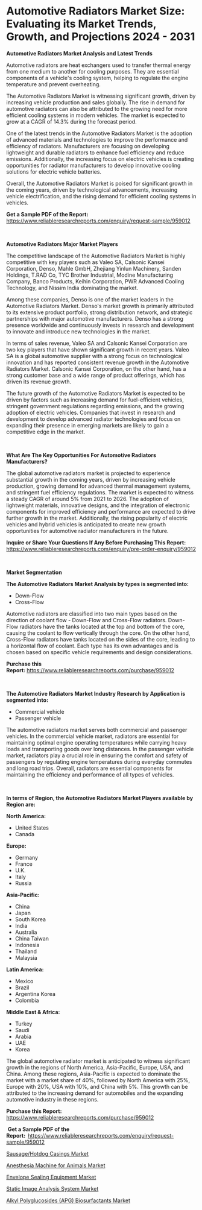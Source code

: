 <p><h1>Automotive Radiators Market Size: Evaluating its Market Trends, Growth, and Projections 2024 - 2031</h1></p><p><strong>Automotive Radiators Market Analysis and Latest Trends</strong></p>
<p><p>Automotive radiators are heat exchangers used to transfer thermal energy from one medium to another for cooling purposes. They are essential components of a vehicle's cooling system, helping to regulate the engine temperature and prevent overheating.</p><p>The Automotive Radiators Market is witnessing significant growth, driven by increasing vehicle production and sales globally. The rise in demand for automotive radiators can also be attributed to the growing need for more efficient cooling systems in modern vehicles. The market is expected to grow at a CAGR of 14.3% during the forecast period.</p><p>One of the latest trends in the Automotive Radiators Market is the adoption of advanced materials and technologies to improve the performance and efficiency of radiators. Manufacturers are focusing on developing lightweight and durable radiators to enhance fuel efficiency and reduce emissions. Additionally, the increasing focus on electric vehicles is creating opportunities for radiator manufacturers to develop innovative cooling solutions for electric vehicle batteries.</p><p>Overall, the Automotive Radiators Market is poised for significant growth in the coming years, driven by technological advancements, increasing vehicle electrification, and the rising demand for efficient cooling systems in vehicles.</p></p>
<p><strong>Get a Sample PDF of the Report:&nbsp;</strong> <a href="https://www.reliableresearchreports.com/enquiry/request-sample/959012">https://www.reliableresearchreports.com/enquiry/request-sample/959012</a></p>
<p>&nbsp;</p>
<p><strong>Automotive Radiators Major Market Players</strong></p>
<p><p>The competitive landscape of the Automotive Radiators Market is highly competitive with key players such as Valeo SA, Calsonic Kansei Corporation, Denso, Mahle GmbH, Zhejiang Yinlun Machinery, Sanden Holdings, T.RAD Co, TYC Brother Industrial, Modine Manufacturing Company, Banco Products, Keihin Corporation, PWR Advanced Cooling Technology, and Nissim India dominating the market.</p><p>Among these companies, Denso is one of the market leaders in the Automotive Radiators Market. Denso's market growth is primarily attributed to its extensive product portfolio, strong distribution network, and strategic partnerships with major automotive manufacturers. Denso has a strong presence worldwide and continuously invests in research and development to innovate and introduce new technologies in the market.</p><p>In terms of sales revenue, Valeo SA and Calsonic Kansei Corporation are two key players that have shown significant growth in recent years. Valeo SA is a global automotive supplier with a strong focus on technological innovation and has reported consistent revenue growth in the Automotive Radiators Market. Calsonic Kansei Corporation, on the other hand, has a strong customer base and a wide range of product offerings, which has driven its revenue growth.</p><p>The future growth of the Automotive Radiators Market is expected to be driven by factors such as increasing demand for fuel-efficient vehicles, stringent government regulations regarding emissions, and the growing adoption of electric vehicles. Companies that invest in research and development to develop advanced radiator technologies and focus on expanding their presence in emerging markets are likely to gain a competitive edge in the market.</p></p>
<p>&nbsp;</p>
<p><strong>What Are The Key Opportunities For Automotive Radiators Manufacturers?</strong></p>
<p><p>The global automotive radiators market is projected to experience substantial growth in the coming years, driven by increasing vehicle production, growing demand for advanced thermal management systems, and stringent fuel efficiency regulations. The market is expected to witness a steady CAGR of around 5% from 2021 to 2026. The adoption of lightweight materials, innovative designs, and the integration of electronic components for improved efficiency and performance are expected to drive further growth in the market. Additionally, the rising popularity of electric vehicles and hybrid vehicles is anticipated to create new growth opportunities for automotive radiator manufacturers in the future.</p></p>
<p><strong>Inquire or Share Your Questions If Any Before Purchasing This Report:</strong> <a href="https://www.reliableresearchreports.com/enquiry/pre-order-enquiry/959012">https://www.reliableresearchreports.com/enquiry/pre-order-enquiry/959012</a></p>
<p>&nbsp;</p>
<p><strong>Market Segmentation</strong></p>
<p><strong>The Automotive Radiators Market Analysis by types is segmented into:</strong></p>
<p><ul><li>Down-Flow</li><li>Cross-Flow</li></ul></p>
<p><p>Automotive radiators are classified into two main types based on the direction of coolant flow - Down-Flow and Cross-Flow radiators. Down-Flow radiators have the tanks located at the top and bottom of the core, causing the coolant to flow vertically through the core. On the other hand, Cross-Flow radiators have tanks located on the sides of the core, leading to a horizontal flow of coolant. Each type has its own advantages and is chosen based on specific vehicle requirements and design considerations.</p></p>
<p><strong>Purchase this Report:&nbsp;</strong><a href="https://www.reliableresearchreports.com/purchase/959012">https://www.reliableresearchreports.com/purchase/959012</a></p>
<p>&nbsp;</p>
<p><strong>The Automotive Radiators Market Industry Research by Application is segmented into:</strong></p>
<p><ul><li>Commercial vehicle</li><li>Passenger vehicle</li></ul></p>
<p><p>The automotive radiators market serves both commercial and passenger vehicles. In the commercial vehicle market, radiators are essential for maintaining optimal engine operating temperatures while carrying heavy loads and transporting goods over long distances. In the passenger vehicle market, radiators play a crucial role in ensuring the comfort and safety of passengers by regulating engine temperatures during everyday commutes and long road trips. Overall, radiators are essential components for maintaining the efficiency and performance of all types of vehicles.</p></p>
<p>&nbsp;</p>
<p><strong>In terms of Region, the Automotive Radiators Market Players available by Region are:</strong></p>
<p>
    <p> <strong> North America: </strong>
        <ul>
            <li>United States</li>
            <li>Canada</li>
        </ul>
        </p> 
    <p> <strong> Europe: </strong>
        <ul>
            <li>Germany</li>
            <li>France</li>
            <li>U.K.</li>
            <li>Italy</li>
            <li>Russia</li>
        </ul>
        </p> 
    <p> <strong> Asia-Pacific: </strong>
        <ul>
            <li>China</li>
            <li>Japan</li>
            <li>South Korea</li>
            <li>India</li>
            <li>Australia</li>
            <li>China Taiwan</li>
            <li>Indonesia</li>
            <li>Thailand</li>
            <li>Malaysia</li>
        </ul>
        </p> 
    <p> <strong> Latin America: </strong>
        <ul>
            <li>Mexico</li>
            <li>Brazil</li>
            <li>Argentina Korea</li>
            <li>Colombia</li>
        </ul>
        </p> 
    <p> <strong> Middle East & Africa: </strong>
        <ul>
            <li>Turkey</li>
            <li>Saudi</li>
            <li>Arabia</li>
            <li>UAE</li>
            <li>Korea</li>
        </ul>
    </p>
    </p>
<p><p>The global automotive radiator market is anticipated to witness significant growth in the regions of North America, Asia-Pacific, Europe, USA, and China. Among these regions, Asia-Pacific is expected to dominate the market with a market share of 40%, followed by North America with 25%, Europe with 20%, USA with 10%, and China with 5%. This growth can be attributed to the increasing demand for automobiles and the expanding automotive industry in these regions.</p></p>
<p><strong>Purchase this Report: </strong><a href="https://www.reliableresearchreports.com/purchase/959012">https://www.reliableresearchreports.com/purchase/959012</a></p>
<p>&nbsp;<strong>Get a Sample PDF of the Report:&nbsp;&nbsp;</strong><a href="https://www.reliableresearchreports.com/enquiry/request-sample/959012">https://www.reliableresearchreports.com/enquiry/request-sample/959012</a></p>
<p><strong></strong></p>
<p><p><a href="https://github.com/arionmp/Market-Research-Report-List-1/blob/main/sausagehotdog-casings-market.md">Sausage/Hotdog Casings Market</a></p><p><a href="https://medium.com/@clevehilll2023/anesthesia-machine-for-animals-market-analysis-its-cagr-market-segmentation-and-global-industry-448dcd2115bc">Anesthesia Machine for Animals Market</a></p><p><a href="https://medium.com/@clevehilll2023/envelope-sealing-equipment-market-trends-and-market-analysis-forecasted-for-period-2024-2031-df587b68dfa9">Envelope Sealing Equipment Market</a></p><p><a href="https://medium.com/@clevehilll2023/static-image-analysis-system-market-exploring-market-share-market-trends-and-future-growth-930e11d2274e">Static Image Analysis System Market</a></p><p><a href="https://github.com/markusgodoy/Market-Research-Report-List-1/blob/main/alkyl-polyglucosides-apg-biosurfactants-market.md">Alkyl Polyglucosides (APG) Biosurfactants Market</a></p></p>